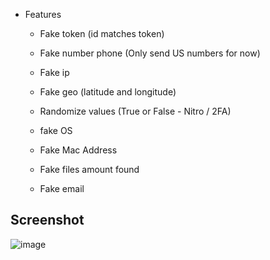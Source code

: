 - Features 
        
  - Fake token (id matches token)
        
  - Fake number phone (Only send US numbers for now)
        
  - Fake ip
        
  - Fake geo (latitude and longitude)
  
  - Randomize values (True or False - Nitro / 2FA) 
        
  - fake OS
        
  - Fake Mac Address
        
  - Fake files amount found

  - Fake email
 
 
## Screenshot 
![image](https://user-images.githubusercontent.com/72712659/211215994-575d60d3-d218-4a44-b2d8-a1eb42ad09d4.png)
